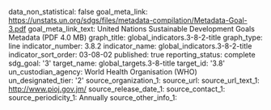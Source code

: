 data_non_statistical: false
goal_meta_link: https://unstats.un.org/sdgs/files/metadata-compilation/Metadata-Goal-3.pdf
goal_meta_link_text: United Nations Sustainable Development Goals Metadata (PDF 4.0
  MB)
graph_title: global_indicators.3-8-2-title
graph_type: line
indicator_number: 3.8.2
indicator_name: global_indicators.3-8-2-title
indicator_sort_order: 03-08-02
published: true
reporting_status: complete
sdg_goal: '3'
target_name: global_targets.3-8-title
target_id: '3.8'
un_custodian_agency: World Health Organisation (WHO)
un_designated_tier: '2'
source_organization_1: 
source_url: 
source_url_text_1: http://www.pioj.gov.jm/
source_release_date_1: 
source_contact_1: 
source_periodicity_1: Annually
source_other_info_1: 
